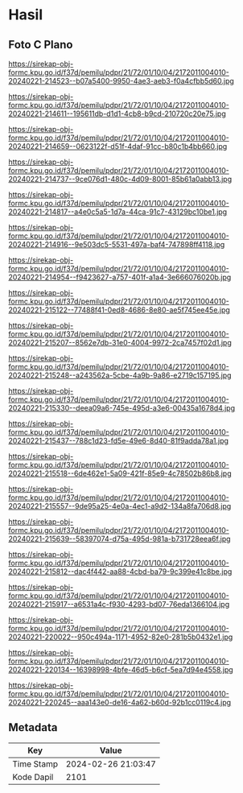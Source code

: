 # Hasil

## Foto C Plano

https://sirekap-obj-formc.kpu.go.id/f37d/pemilu/pdpr/21/72/01/10/04/2172011004010-20240221-214523--b07a5400-9950-4ae3-aeb3-f0a4cfbb5d60.jpg

https://sirekap-obj-formc.kpu.go.id/f37d/pemilu/pdpr/21/72/01/10/04/2172011004010-20240221-214611--195611db-d1d1-4cb8-b9cd-210720c20e75.jpg

https://sirekap-obj-formc.kpu.go.id/f37d/pemilu/pdpr/21/72/01/10/04/2172011004010-20240221-214659--0623122f-d51f-4daf-91cc-b80c1b4bb660.jpg

https://sirekap-obj-formc.kpu.go.id/f37d/pemilu/pdpr/21/72/01/10/04/2172011004010-20240221-214737--9ce076d1-480c-4d09-8001-85b61a0abb13.jpg

https://sirekap-obj-formc.kpu.go.id/f37d/pemilu/pdpr/21/72/01/10/04/2172011004010-20240221-214817--a4e0c5a5-1d7a-44ca-91c7-43129bc10be1.jpg

https://sirekap-obj-formc.kpu.go.id/f37d/pemilu/pdpr/21/72/01/10/04/2172011004010-20240221-214916--9e503dc5-5531-497a-baf4-747898ff4118.jpg

https://sirekap-obj-formc.kpu.go.id/f37d/pemilu/pdpr/21/72/01/10/04/2172011004010-20240221-214954--f9423627-a757-401f-a1a4-3e666076020b.jpg

https://sirekap-obj-formc.kpu.go.id/f37d/pemilu/pdpr/21/72/01/10/04/2172011004010-20240221-215122--77488f41-0ed8-4686-8e80-ae5f745ee45e.jpg

https://sirekap-obj-formc.kpu.go.id/f37d/pemilu/pdpr/21/72/01/10/04/2172011004010-20240221-215207--8562e7db-31e0-4004-9972-2ca7457f02d1.jpg

https://sirekap-obj-formc.kpu.go.id/f37d/pemilu/pdpr/21/72/01/10/04/2172011004010-20240221-215248--a243562a-5cbe-4a9b-9a86-e2719c157195.jpg

https://sirekap-obj-formc.kpu.go.id/f37d/pemilu/pdpr/21/72/01/10/04/2172011004010-20240221-215330--deea09a6-745e-495d-a3e6-00435a1678d4.jpg

https://sirekap-obj-formc.kpu.go.id/f37d/pemilu/pdpr/21/72/01/10/04/2172011004010-20240221-215437--788c1d23-fd5e-49e6-8d40-81f9adda78a1.jpg

https://sirekap-obj-formc.kpu.go.id/f37d/pemilu/pdpr/21/72/01/10/04/2172011004010-20240221-215518--6de462e1-5a09-421f-85e9-4c78502b86b8.jpg

https://sirekap-obj-formc.kpu.go.id/f37d/pemilu/pdpr/21/72/01/10/04/2172011004010-20240221-215557--9de95a25-4e0a-4ec1-a9d2-134a8fa706d8.jpg

https://sirekap-obj-formc.kpu.go.id/f37d/pemilu/pdpr/21/72/01/10/04/2172011004010-20240221-215639--58397074-d75a-495d-981a-b731728eea6f.jpg

https://sirekap-obj-formc.kpu.go.id/f37d/pemilu/pdpr/21/72/01/10/04/2172011004010-20240221-215812--dac4f442-aa88-4cbd-ba79-9c399e41c8be.jpg

https://sirekap-obj-formc.kpu.go.id/f37d/pemilu/pdpr/21/72/01/10/04/2172011004010-20240221-215917--a6531a4c-f930-4293-bd07-76eda1366104.jpg

https://sirekap-obj-formc.kpu.go.id/f37d/pemilu/pdpr/21/72/01/10/04/2172011004010-20240221-220022--950c494a-1171-4952-82e0-281b5b0432e1.jpg

https://sirekap-obj-formc.kpu.go.id/f37d/pemilu/pdpr/21/72/01/10/04/2172011004010-20240221-220134--16398998-4bfe-46d5-b6cf-5ea7d94e4558.jpg

https://sirekap-obj-formc.kpu.go.id/f37d/pemilu/pdpr/21/72/01/10/04/2172011004010-20240221-220245--aaa143e0-de16-4a62-b60d-92b1cc0119c4.jpg


## Metadata

| Key        | Value               |
| ---------- | ------------------- |
| Time Stamp | 2024-02-26 21:03:47 |
| Kode Dapil | 2101                |



